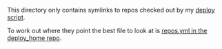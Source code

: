 This directory only contains symlinks to repos checked out by my
[deploy script](https://github.com/cscutcher/deploy_home).

To work out where they point the best file to look at is
[repos.yml in the deploy_home repo](https://github.com/cscutcher/deploy_home/blob/master/deploy_home/repos.yml).
